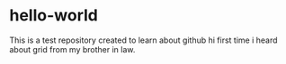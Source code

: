 # hello-world
This is a test repository created to learn about github
hi
first time i heard about grid from my brother in law. 
